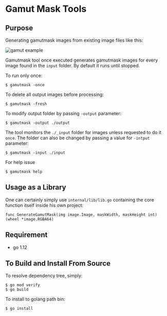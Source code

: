 # Gamut Mask Tools

## Purpose

Generating gamutmask images from existing image files like this:

![gamut example](https://user-images.githubusercontent.com/8169082/56142824-54c85580-5f6d-11e9-9efb-3ba2007bd253.png)

Gamutmask tool once executed generates gamutmask images for every image found in the `input` folder. By default it runs until stopped.

To run only once:
```
$ gamutmask -once
```

To delete all output images before processing:
```
$ gamutmask -fresh
```

To modify output folder by passing ``-output`` parameter:

```
$ gamutmask -output ./output
```

The tool monitors the `./_input` folder for images unless requested to do it `once`. The folder can also be changed by passing a value for `-intput` parameter:

```
$ gamutmask -input ./input
```

For help issue
```
$ gamutmask help
```


## Usage as a Library

One can certainly simply use `internal/lib/lib.go` containing the core function itself inside his own project:

```
func GenerateGamutMask(img image.Image, maskWidth, maskHeight int) (wheel *image.RGBA64)
```


## Requirement

* go 1.12

## To Build and Install From Source

To resolve dependency tree, simply:

```
$ go mod verify
$ go build
```

To install to golang path bin:

```
$ go install
```
